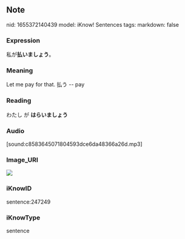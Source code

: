## Note
nid: 1655372140439
model: iKnow! Sentences
tags: 
markdown: false

### Expression
私が<b>払いましょう</b>。

### Meaning
Let me pay for that.
払う -- pay

### Reading
わたし が <b>はらいましょう</b>

### Audio
[sound:c8583645071804593dce6da48366a26d.mp3]

### Image_URI
<img src="4cebe479e78b713796e7573ffcfb0cb0.jpg">

### iKnowID
sentence:247249

### iKnowType
sentence
